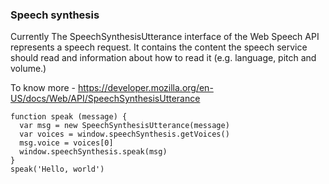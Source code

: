 ### Speech synthesis

Currently The SpeechSynthesisUtterance interface of the Web Speech API represents a speech request. 
It contains the content the speech service should read and information about how to read it (e.g. language, pitch and volume.)

To know more - https://developer.mozilla.org/en-US/docs/Web/API/SpeechSynthesisUtterance

```
function speak (message) {
  var msg = new SpeechSynthesisUtterance(message)
  var voices = window.speechSynthesis.getVoices()
  msg.voice = voices[0]
  window.speechSynthesis.speak(msg)
}
speak('Hello, world')
```
